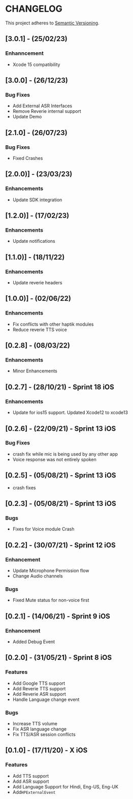 # CHANGELOG

This project adheres to [Semantic Versioning](http://semver.org/spec/v2.0.0.html).

## [3.0.1] - (25/02/23) 
### Enhanncement
- Xcode 15 compatibility 

## [3.0.0] - (26/12/23) 
### Bug Fixes
- Add External ASR Interfaces
- Remove Reverie internal support
- Update Demo

## [2.1.0] - (26/07/23) 
### Bug Fixes
- Fixed Crashes

## [2.0.0)] - (23/03/23) 
### Enhancements
- Update SDK integration

## [1.2.0)] - (17/02/23) 
### Enhancements
- Update notifications

## [1.1.0)] - (18/11/22) 
### Enhancements
- Update reverie headers

## [1.0.0)] - (02/06/22) 
### Enhancements
- Fix conflicts with other haptik modules
- Reduce reverie TTS voice 

## [0.2.8] - (08/03/22)

### Enhancements
- Minor Enhancements

## [0.2.7] - (28/10/21) - Sprint 18 iOS

### Enhancements
- Update for ios15 support. Updated Xcode12 to xcode13

## [0.2.6] - (22/09/21) - Sprint 13 iOS

### Bug Fixes
- crash fix while mic is being used by any other app
- Voice response was not entirely spoken

## [0.2.5] - (05/08/21) - Sprint 13 iOS
- crash fixes

## [0.2.3] - (05/08/21) - Sprint 13 iOS

### Bugs
- Fixes for Voice module Crash

## [0.2.2] - (30/07/21) - Sprint 12 iOS

### Enhancement
- Update Microphone Permission flow
- Change Audio channels

### Bugs
- Fixed Mute status for non-voice first

## [0.2.1] - (14/06/21) - Sprint 9 iOS

### Enhancement
- Added Debug Event

## [0.2.0] - (31/05/21) - Sprint 8 iOS

### Features
- Add Google TTS support
- Add Reverie TTS support
- Add Reverie ASR support
- Handle Language change event

### Bugs
- Increase TTS volume
- Fix ASR language change
- Fix TTS/ASR session conflicts

## [0.1.0] - (17/11/20) - X iOS

### Features
- Add TTS support
- Add ASR support
- Add Language Support for Hindi, Eng-US, Eng-UK
- Add`HPExternalEvent`
